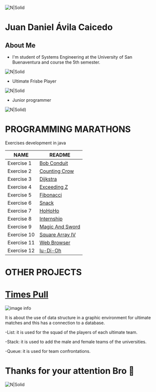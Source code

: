 
![N|Solid](https://www.usbbog.edu.co/matlab/images/logo_acreditacion.png)
# Juan Daniel Ávila Caicedo

## About Me 
- I'm student of Systems Engineering at the University of San Buenaventura and course the 5th semester.

![N|Solid](https://media.giphy.com/media/QX6ruFElzFdeIfblrg/giphy.gif)

- Ultimate Frisbe Player

![N|Solid](https://media.giphy.com/media/Ss0ljnArSulDNlLoUT/giphy.gif)

- Junior programmer

![N|Solid](https://media.giphy.com/media/349qKnoIBHK1i/giphy.gif))
  
##
# PROGRAMMING MARATHONS
Exercises development in java

| NAME| README |
| ------ | ------ |
|Exercise 1| [Bob Conduit][LBC] |
|Exercise 2| [Counting Crow][LCC]|
|Exercise 3| [Dijkstra][LD] |
|Exercise 4| [Exceeding Z][LEZ]|
|Exercise 5| [Fibonacci][LF] |
|Exercise 6| [Snack][LS] |
|Exercise 7| [HoHoHo][LHHH]|
|Exercise 8| [Internship][LI]|
|Exercise 9| [Magic And Sword][LMAS]|
|Exercise 10| [Square Array IV][LSA]|
|Exercise 11| [Web Browser][LWB]|
|Exercise 12| [lu-Di-Oh][LLDO]|

   [LBC]: <https://github.com/JDanAvila/Programming-marathons/tree/master/BobConduit>
   [LCC]: <https://github.com/JDanAvila/Programming-marathons/tree/master/CountingCrow>
   [LD]: <https://github.com/JDanAvila/Programming-marathons/tree/master/Dijkstra>
  [LEZ]: <https://github.com/JDanAvila/Programming-marathons/tree/master/EjercicioExceedingZ>
   [LF]: <https://github.com/JDanAvila/Programming-marathons/tree/master/EjercicioFibonacci>
   [LS]: <https://github.com/JDanAvila/Programming-marathons/tree/master/EjercicioSnack>
   [LHHH]: <https://github.com/JDanAvila/Programming-marathons/tree/master/HoHoHo>
 [LI]: <https://github.com/JDanAvila/Programming-marathons/tree/master/Internship>
 [LMAS]:<https://github.com/JDanAvila/Programming-marathons/tree/master/MagicAndSword>
 [LSA]:<https://github.com/JDanAvila/Programming-marathons/tree/master/SquareArrayIV>
 [LWB]:<https://github.com/JDanAvila/Programming-marathons/tree/master/WebBrowser>
 [LLDO]:<https://github.com/JDanAvila/Programming-marathons/tree/master/lu-Di-Oh>

##
# OTHER PROJECTS

# [Times Pull][PTP]
![image info](https://i.pinimg.com/564x/73/d4/f8/73d4f8b6f219cbb34c8d46acf1f333b3.jpg)

 [PTP]:<https://github.com/JimmyAlejo05/Time-s-pull>
It is about the use of data structure in a graphic environment for ultimate matches and this has a connection to a database.

-List: it is used for the squad of the players of each ultimate team.

-Stack: it is used to add the male and female teams of the universities.

-Queue: it is used for team confrontations.

##
  # Thanks for your attention Bro 🤙
![N|Solid](https://media.giphy.com/media/xUPGcGyYhQTYtDtwBy/giphy.gif)

